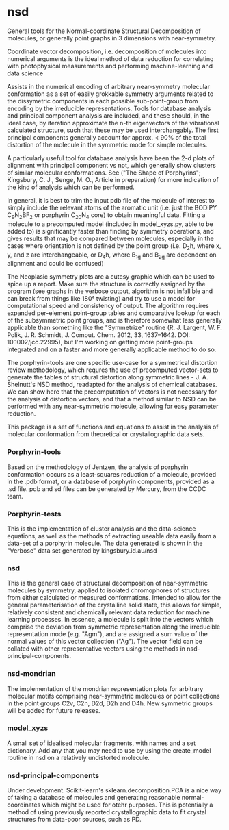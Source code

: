 # nsd
General tools for the Normal-coordinate Structural Decomposition of molecules, or generally point graphs in 3 dimensions with near-symmetry.

Coordinate vector decomposition, i.e. decomposition of molecules into numerical arguments is the ideal method of data reduction for correlating with photophysical 
measurements and performing machine-learning and data science 

Assists in the numerical encoding of arbitrary near-symmetry molecular conformation as a set of easily grokkable symmetry arguments related to the 
dissymetric components in each possible sub-point-group from encoding by the irreducible representations. Tools for database analysis and principal component
analysis are included, and these should, in the ideal case, by iteration approximate the n-th eigenvectors of the vibrational calculated structure, such that 
these may be used interchangably. The first principal components generally account for approx. < 90% of the total distortion of the molecule in the symmetric mode 
for simple molecules.

A particularly useful tool for database analysis have been the 2-d plots of alignment with principal component vs not, which generally show clusters of similar 
molecular conformations. See ("The Shape of Porphyrins"; Kingsbury, C. J., Senge, M. O., Article in preparation) for more indication of the kind of analysis
which can be performed.

In general, it is best to trim the input pdb file of the molecule of interest to simply include the relevant atoms of the aromatic unit 
(i.e. just the BODIPY C<sub>9</sub>N<sub>2</sub>BF<sub>2</sub> or porphyrin C<sub>20</sub>N<sub>4</sub> core) to obtain meaningful data. Fitting a molecule to a
precomputed model (included in model_xyzs.py, able to be added to) is significantly faster than finding by symmetry operations, and gives results that may
be compared between molecules, especially in the cases where orientation is not defined by the point group (i.e. D<sub>2</sub>h, where x, y, and z are interchangeable,
or D<sub>4</sub>h, where B<sub>1g</sub> and B<sub>2g</sub> are dependent on alignment and could be confused)

The Neoplasic symmetry plots are a cutesy graphic which can be used to spice up a report. Make sure the structure is correctly assigned by the program 
(see graphs in the verbose output, algorithm is not infallible and can break from things like 180&#176; twisting) and try to use a model for computational 
speed and consistency of output. The algorithm requires expanded per-element point-group tables and comparative lookup for each of the subsymmetric point 
groups, and is therefore somewhat less generally applicable than something like the "Symmetrize" routine (R. J. Largent, W. F. Polik, J. R. Schmidt, 
J. Comput. Chem. 2012, 33, 1637–1642. DOI: 10.1002/jcc.22995), but I'm working on getting more point-groups integrated and on a faster and more generally
applicable method to do so.

The porphyrin-tools are one specific use-case for a symmetrical distortion review methodology, which requres the use of precomputed vector-sets to generate the 
tables of structural distortion along symmetric lines - J. A. Shelnutt's NSD method, readapted for the analysis of chemical databases. We can show here that the 
precomputation of vectors is not necessary for the analysis of distortion vectors, and that a method similar to NSD can be performed with any near-symmetric molecule,
allowing for easy parameter reduction.


This package is a set of functions and equations to assist in the analysis of molecular conformation from theoretical or crystallographic data sets. 

<h3>Porphyrin-tools</h3>
Based on the methodology of Jentzen, the analysis of porphyrin conformation occurs as a least-squares reduction of a molecule, provided in the .pdb format, or a database of porphyrin components, provided as a .sd file. pdb and sd files can be generated by Mercury, from the CCDC team.

<h3>Porphyrin-tests</h3>
This is the implementation of cluster analysis and the data-science equations, as well as the methods of extracting useable data easily from a data-set of a porphyrin molecule. The data generated is shown in the "Verbose" data set generated by kingsbury.id.au/nsd

<h3>nsd</h3>
This is the general case of structural decomposition of near-symmetric molecules by symmetry, applied to isolated chromophores of structures from either calculated or measured conformations. Intended to allow for the general parameterisation of the crystalline solid state, this allows for simple, relatively consistent and chemically relevant data reduction for machine learning processes. In essence, a molecule is split into the vectors which comprise the deviation from symmetric representation along the irreducible representation mode (e.g. "Agm"), and are assigned a sum value of the normal values of this vector collection ("Ag"). The vector field can be collated with other representative vectors using the methods in nsd-principal-components.

<h3>nsd-mondrian</h3>
The implementation of the mondrian representation plots for arbitrary molecular motifs comprising near-symmetric molecules or point collections in the point groups C2v, C2h, D2d, D2h and D4h. New symmetric groups will be added for future releases.

<h3>model_xyzs</h3>
A small set of idealised molecular fragments, with names and a set dictionary. Add any that you may need to use by using the create_model routine in nsd on a relatively undistorted molecule.

<h3>nsd-principal-components</h3>
Under development. Scikit-learn's sklearn.decomposition.PCA is a nice way of taking a database of molecules and generating reasonable normal-coordinates which might be
used for otehr purposes. This is potentially a method of using previously reported crystallographic data to fit crystal structures from data-poor sources, such as PD.
